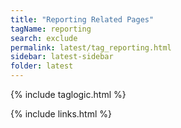 ```yaml
---
title: "Reporting Related Pages"
tagName: reporting
search: exclude
permalink: latest/tag_reporting.html
sidebar: latest-sidebar
folder: latest
---
```

{% include taglogic.html %}

{% include links.html %}
